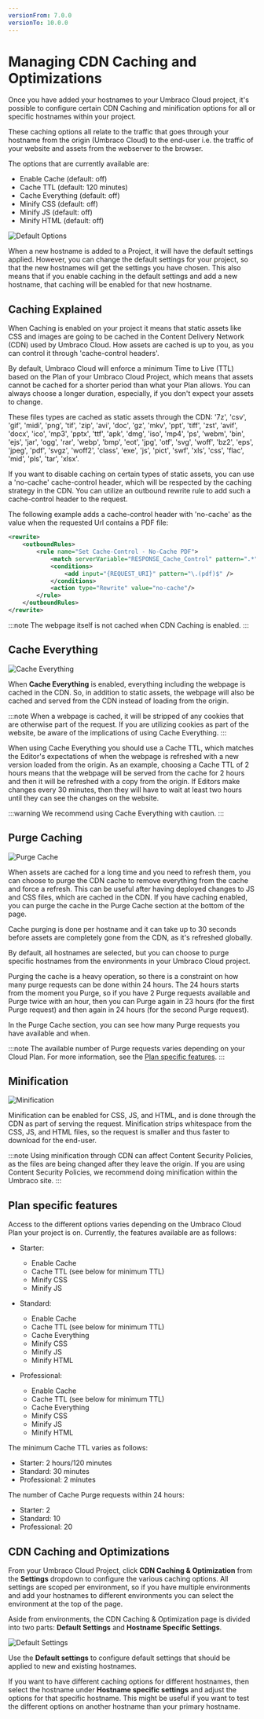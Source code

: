 ```yaml
---
versionFrom: 7.0.0
versionTo: 10.0.0
---
```


# Managing CDN Caching and Optimizations

Once you have added your hostnames to your Umbraco Cloud project, it's possible to configure certain CDN Caching and minification options for all or specific hostnames within your project.

These caching options all relate to the traffic that goes through your hostname from the origin (Umbraco Cloud) to the end-user i.e. the traffic of your website and assets from the webserver to the browser.

The options that are currently available are:

- Enable Cache (default: off)
- Cache TTL (default: 120 minutes)
- Cache Everything (default: off)
- Minify CSS (default: off)
- Minify JS (default: off)
- Minify HTML (default: off)

![Default Options](images/Caching-default-options.png)

When a new hostname is added to a Project, it will have the default settings applied. However, you can change the default settings for your project, so that the new hostnames will get the settings you have chosen. This also means that if you enable caching in the default settings and add a new hostname, that caching will be enabled for that new hostname.

## Caching Explained

When Caching is enabled on your project it means that static assets like CSS and images are going to be cached in the Content Delivery Network (CDN) used by Umbraco Cloud. How assets are cached is up to you, as you can control it through 'cache-control headers'.

By default, Umbraco Cloud will enforce a minimum Time to Live (TTL) based on the Plan of your Umbraco Cloud Project, which means that assets cannot be cached for a shorter period than what your Plan allows. You can always choose a longer duration, especially, if you don't expect your assets to change.

These files types are cached as static assets through the CDN: '7z', 'csv', 'gif', 'midi', 'png', 'tif', 'zip', 'avi', 'doc', 'gz', 'mkv', 'ppt', 'tiff', 'zst', 'avif', 'docx', 'ico', 'mp3', 'pptx', 'ttf', 'apk', 'dmg', 'iso', 'mp4', 'ps', 'webm', 'bin', 'ejs', 'jar', 'ogg', 'rar', 'webp', 'bmp', 'eot', 'jpg', 'otf', 'svg', 'woff', 'bz2', 'eps', 'jpeg', 'pdf', 'svgz', 'woff2', 'class', 'exe', 'js', 'pict', 'swf', 'xls', 'css', 'flac', 'mid', 'pls', 'tar', 'xlsx'.

If you want to disable caching on certain types of static assets, you can use a 'no-cache' cache-control header, which will be respected by the caching strategy in the CDN. You can utilize an outbound rewrite rule to add such a cache-control header to the request.

The following example adds a cache-control header with 'no-cache' as the value when the requested Url contains a PDF file:

```XML
<rewrite>
    <outboundRules>
        <rule name="Set Cache-Control - No-Cache PDF">
            <match serverVariable="RESPONSE_Cache_Control" pattern=".*" />
            <conditions>
                <add input="{REQUEST_URI}" pattern="\.(pdf)$" />
            </conditions>
            <action type="Rewrite" value="no-cache"/>
        </rule>
    </outboundRules>
</rewrite>
```

:::note
The webpage itself is not cached when CDN Caching is enabled.
:::

## Cache Everything

![Cache Everything](images/cache-everything.png)

When **Cache Everything** is enabled, everything including the webpage is cached in the CDN. So, in addition to static assets, the webpage will also be cached and served from the CDN instead of loading from the origin.

:::note
When a webpage is cached, it will be stripped of any cookies that are otherwise part of the request. If you are utilizing cookies as part of the website, be aware of the implications of using Cache Everything.
:::

When using Cache Everything you should use a Cache TTL, which matches the Editor's expectations of when the webpage is refreshed with a new version loaded from the origin. As an example, choosing a Cache TTL of 2 hours means that the webpage will be served from the cache for 2 hours and then it will be refreshed with a copy from the origin. If Editors make changes every 30 minutes, then they will have to wait at least two hours until they can see the changes on the website.

:::warning
We recommend using Cache Everything with caution.
:::

## Purge Caching

![Purge Cache](images/purge-cache-v10.png)

When assets are cached for a long time and you need to refresh them, you can choose to purge the CDN cache to remove everything from the cache and force a refresh. This can be useful after having deployed changes to JS and CSS files, which are cached in the CDN. If you have caching enabled, you can purge the cache in the Purge Cache section at the bottom of the page.

Cache purging is done per hostname and it can take up to 30 seconds before assets are completely gone from the CDN, as it's refreshed globally.

By default, all hostnames are selected, but you can choose to purge specific hostnames from the environments in your Umbraco Cloud project.

Purging the cache is a heavy operation, so there is a constraint on how many purge requests can be done within 24 hours. The 24 hours starts from the moment you Purge, so if you have 2 Purge requests available and Purge twice with an hour, then you can Purge again in 23 hours (for the first Purge request) and then again in 24 hours (for the second Purge request).

In the Purge Cache section, you can see how many Purge requests you have available and when.

:::note
The available number of Purge requests varies depending on your Cloud Plan. For more information, see the [Plan specific features](#plan-specific-features).
:::

## Minification

![Minification](images/minification.png)

Minification can be enabled for CSS, JS, and HTML, and is done through the CDN as part of serving the request. Minification strips whitespace from the CSS, JS, and HTML files, so the request is smaller and thus faster to download for the end-user.

:::note
Using minification through CDN can affect Content Security Policies, as the files are being changed after they leave the origin. If you are using Content Security Policies, we recommend doing minification within the Umbraco site.
:::

## Plan specific features

Access to the different options varies depending on the Umbraco Cloud Plan your project is on. Currently, the features available are as follows:

- Starter:

  - Enable Cache
  - Cache TTL (see below for minimum TTL)
  - Minify CSS
  - Minify JS

- Standard:

  - Enable Cache
  - Cache TTL (see below for minimum TTL)
  - Cache Everything
  - Minify CSS
  - Minify JS
  - Minify HTML

- Professional:

  - Enable Cache
  - Cache TTL (see below for minimum TTL)
  - Cache Everything
  - Minify CSS
  - Minify JS
  - Minify HTML

The minimum Cache TTL varies as follows:

- Starter: 2 hours/120 minutes
- Standard: 30 minutes
- Professional: 2 minutes

The number of Cache Purge requests within 24 hours:

- Starter: 2
- Standard: 10
- Professional: 20

## CDN Caching and Optimizations

From your Umbraco Cloud Project, click **CDN Caching & Optimization** from the **Settings** dropdown to configure the various caching options. All settings are scoped per environment, so if you have multiple environments and add your hostnames to different environments you can select the environment at the top of the page.

Aside from environments, the CDN Caching & Optimization page is divided into two parts: **Default Settings** and **Hostname Specific Settings**.

![Default Settings](images/caching-subpage-v10.png)

Use the **Default settings** to configure default settings that should be applied to new and existing hostnames.

If you want to have different caching options for different hostnames, then select the hostname under **Hostname specific settings** and adjust the options for that specific hostname.
This might be useful if you want to test the different options on another hostname than your primary hostname.
